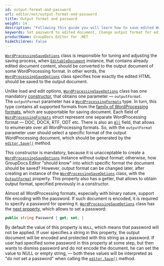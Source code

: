 ```yaml
---
id: output-format-and-password
url: editor/net/output-format-and-password
title: Output format and password
weight: 14
description: "Following this guide you will learn how to save edited Word document with password or change output document format using GroupDocs.Editor for .NET features."
keywords: Set password to edited document, Change output format for edited document
productName: GroupDocs.Editor for .NET
hideChildren: False
---
```

[`WordProcessingSaveOptions`](https://reference.groupdocs.com/editor/net/groupdocs.editor.options/wordprocessingsaveoptions) class is responsible for tuning and adjusting the saving process, when [`EditableDocument`](https://reference.groupdocs.com/editor/net/groupdocs.editor/editabledocument) instance, that contains already edited document content, should be converted to the output document of some WordProcessing format. In other words, the [`WordProcessingSaveOptions`](https://reference.groupdocs.com/editor/net/groupdocs.editor.options/wordprocessingsaveoptions) class specifies how exactly the edited HTML should be saved to the output document.

Unlike load and edit options, [`WordProcessingSaveOptions`](https://reference.groupdocs.com/editor/net/groupdocs.editor.options/wordprocessingsaveoptions) class has one mandatory [constructor](https://reference.groupdocs.com/editor/net/groupdocs.editor.options/wordprocessingsaveoptions/wordprocessingsaveoptions/), that obtains one parameter — `outputFormat`. The `outputFormat` parameter has a [`WordProcessingFormats`](https://reference.groupdocs.com/editor/net/groupdocs.editor.formats/wordprocessingformats) type. In turn, this type contains all supported formats from the [family of WordProcessing formats](https://docs.fileformat.com/word-processing/), which are supportable for saving document. Each field of [`WordProcessingFormats`](https://reference.groupdocs.com/editor/net/groupdocs.editor.formats/wordprocessingformats) struct represent one separate WordProcessing format — DOC, DOCX, RTF, ODT etc. There is also an [`All`](https://reference.groupdocs.com/editor/net/groupdocs.editor.formats/wordprocessingformats/fields/all) field, that allows to enumerate over all WordProcessing formats. So, with the `outputFormat` parameter user should select a specific format of the output WordProcessing document, which should be generated by the [`editor.Save()`](https://reference.groupdocs.com/editor/net/groupdocs.editor/editor/save) method.

This constructor is mandatory, because it is unacceptable to create a [`WordProcessingSaveOptions`](https://reference.groupdocs.com/editor/net/groupdocs.editor.options/wordprocessingsaveoptions) instance without output format; otherwise, how GroupDocs.Editor "should know" into which specific format the document should be saved? However, output format can be changed later, after creating an instance of the [`WordProcessingSaveOptions`](https://reference.groupdocs.com/editor/net/groupdocs.editor.options/wordprocessingsaveoptions) class, with the [`OutputFormat`](https://reference.groupdocs.com/editor/net/groupdocs.editor.options/wordprocessingsaveoptions/outputformat) property. This property also has a getter, that allows to obtain output format, specified previously in a constructor.

Almost all WordProcessing formats, especially with binary nature, support file encoding with the password. If such document is encoded, it is required to specify a password for opening it. [`WordProcessingSaveOptions`](https://reference.groupdocs.com/editor/net/groupdocs.editor.options/wordprocessingsaveoptions) class has the [next property](https://reference.groupdocs.com/editor/net/groupdocs.editor.options/wordprocessingsaveoptions/password), which allows to set a password:

```csharp
public string Password { get; set; }
```

By default the value of this property is `NULL`, which means that password will not be applied. If user specifies a string in this property, the output document will be encoded and protected with this string as a password. If user had specified some password in this property at some step, but then wants to dismiss password and do not encode the document, he can set the value to NULL or empty string, — both these values will be interpreted as "do not set a password" when calling the [`editor.Save()`](https://reference.groupdocs.com/editor/net/groupdocs.editor/editor/save) method.
